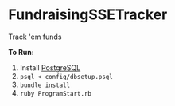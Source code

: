FundraisingSSETracker
=====================

Track 'em funds

**To Run:**

1. Install [PostgreSQL](http://www.postgresql.org/)
2. `psql < config/dbsetup.psql`
2. `bundle install`
3. `ruby ProgramStart.rb`
